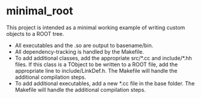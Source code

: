 minimal_root
============
This project is intended as a minimal working example of writing custom objects to a ROOT tree.

* All executables and the .so are output to basename/bin.
* All dependency-tracking is handled by the Makefile.
* To add additional classes, add the appropriate src/\*.cc and include/\*.hh files.
  If this class is a TObject to be written to a ROOT file, add the appropriate line to include/LinkDef.h.
  The Makefile will handle the additional compilation steps.
* To add additional executables, add a new \*.cc file in the base folder.
  The Makefile will handle the additional compilation steps.
